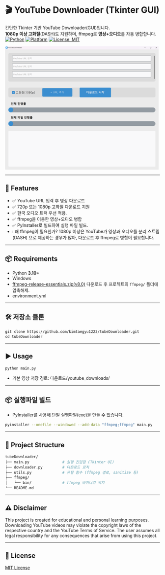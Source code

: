 # 🎬 YouTube Downloader (Tkinter GUI)

간단한 Tkinter 기반 YouTube Downloader(GUI)입니다.  
**1080p 이상 고화질**(DASH)도 지원하며, ffmpeg로 **영상+오디오**를 자동 병합합니다.
[![Python](https://img.shields.io/badge/Python-3.10%2B-blue)]()
[![Platform](https://img.shields.io/badge/Platform-Windows%20-lightgrey)]()
[![License: MIT](https://img.shields.io/badge/License-MIT-green.svg)]()
<p align="left">
  <img src="docs/UI.png" alt="UI Screenshot" width="500"/>
</p>



---

## 🚀 Features
- ✅ YouTube URL 입력 후 영상 다운로드
- ✅ 720p 또는 1080p 고화질 다운로드 지원
- ✅ 한국 오디오 트랙 우선 적용.
- ✅ ffmpeg을 이용한 영상+오디오 병합
- ✅ PyInstaller로 빌드하여 실행 파일 빌드.
- ℹ️ 왜 ffmpeg이 필요한가? 
 1080p 이상은 YouTube가 영상과 오디오를 분리 스트림(DASH) 으로 제공하는 경우가 많아, 다운로드 후 ffmpeg로 병합이 필요합니다.
---

## 📦 Requirements
- Python **3.10+**
- Windows
- [ ffmpeg-release-essentials.zip(v8.0)](https://www.gyan.dev/ffmpeg/builds/) 다운로드 후 프로젝트의 `ffmpeg/` 폴더에 압축해제.
- environment.yml
---

## 🛠 저장소 클론

    git clone https://github.com/kimtaegyu1223/tubeDownloader.git
    cd tubeDownloader
    
---

## ▶️ Usage

```bash
python main.py
```

- 기본 영상 저장 경로: 다운로드/youtube_downloads/
---

## 📦 실행파일 빌드

- PyInstaller를 사용해 단일 실행파일(exe)을 만들 수 있습니다.
```bash
pyinstaller --onefile --windowed --add-data "ffmpeg;ffmpeg" main.py
```
---

## 📂 Project Structure
```bash
tubeDownloader/
├── main.py               # 실행 진입점 (Tkinter UI)
├── downloader.py         # 다운로드 로직
├── utils.py              # 유틸 함수 (ffmpeg 경로, sanitize 등)
├── ffmpeg/               
│   └── bin/              # ffmpeg 바이너리 위치
└── README.md
```
---
## ⚠️ Disclaimer

This project is created for educational and personal learning purposes.
Downloading YouTube videos may violate the copyright laws of the respective country and the YouTube Terms of Service.
The user assumes all legal responsibility for any consequences that arise from using this project.

---
## 📜 License
[MIT License](./LICENSE)